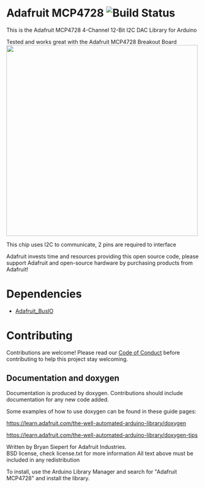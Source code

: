 Adafruit MCP4728 ![Build Status](https://travis-ci.com/adafruit/Adafruit_MCP4728.svg?branch=master)
================

This is the Adafruit MCP4728 4-Channel 12-Bit I2C DAC Library for Arduino

Tested and works great with the Adafruit MCP4728 Breakout Board 
[<img src="assets/board.png?raw=true" width="500px">](https://www.adafruit.com/products/4438)


This chip uses I2C to communicate, 2 pins are required to interface

Adafruit invests time and resources providing this open source code, please support Adafruit and open-source hardware by purchasing products from Adafruit!

# Dependencies
* [Adafruit_BusIO](https://github.com/adafruit/Adafruit_BusIO)

# Contributing

Contributions are welcome! Please read our [Code of Conduct](https://github.com/adafruit/Adafruit_MCP4728/blob/master/CODE_OF_CONDUCT.md>)
before contributing to help this project stay welcoming.

## Documentation and doxygen
Documentation is produced by doxygen. Contributions should include documentation for any new code added.

Some examples of how to use doxygen can be found in these guide pages:

https://learn.adafruit.com/the-well-automated-arduino-library/doxygen

https://learn.adafruit.com/the-well-automated-arduino-library/doxygen-tips

Written by Bryan Siepert for Adafruit Industries.  
BSD license, check license.txt for more information
All text above must be included in any redistribution

To install, use the Arduino Library Manager and search for "Adafruit MCP4728" and install the library.
